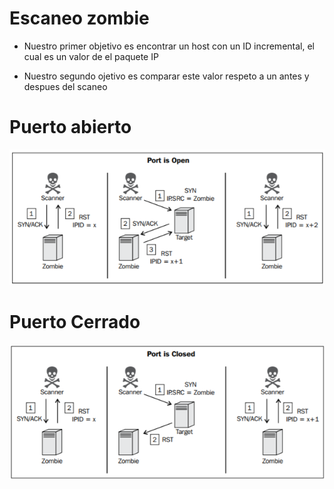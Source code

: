 # Escaneo zombie #

* Nuestro primer objetivo es encontrar un host con un ID incremental, el cual es un valor de el paquete IP
 
* Nuestro segundo ojetivo es comparar este valor respeto a un antes y despues del scaneo

# Puerto abierto #

![alt-text](img/7.png) 
   
# Puerto Cerrado #

![alt-text](img/9.png)
